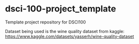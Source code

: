 # dsci-100-project_template
Template project repository for DSCI100

Dataset being used is the wine quality dataset from kaggle: https://www.kaggle.com/datasets/yasserh/wine-quality-dataset

